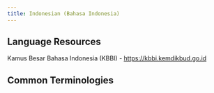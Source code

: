```yaml
---
title: Indonesian (Bahasa Indonesia)
---
```


## Language Resources
Kamus Besar Bahasa Indonesia (KBBI) - https://kbbi.kemdikbud.go.id

## Common Terminologies
